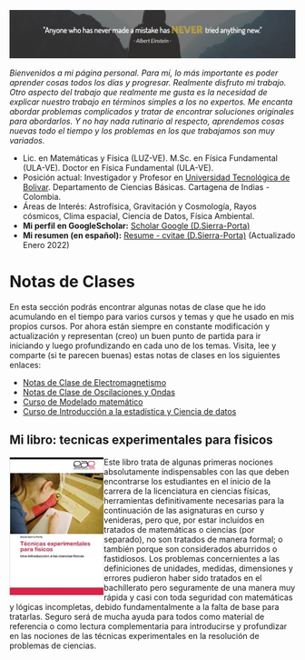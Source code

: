 ![einstein](i_Albert-Einstein-Quote-LinkedIn-Header_full.jpg)

_Bienvenidos a mi página personal. Para mí, lo más importante es poder aprender cosas todos los días y progresar. Realmente disfruto mi trabajo. Otro aspecto del trabajo que realmente me gusta es la necesidad de explicar nuestro trabajo en términos simples a los no expertos. Me encanta abordar problemas complicados y tratar de encontrar soluciones originales para abordarlos. Y no hay nada rutinario al respecto, aprendemos cosas nuevas todo el tiempo y los problemas en los que trabajamos son muy variados._

- Lic. en Matemáticas y Física (LUZ-VE). M.Sc. en Física Fundamental (ULA-VE). Doctor en Física Fundamental (ULA-VE).
- Posición actual: Investigador y Profesor en [Universidad Tecnológica de Bolivar](https://www.utb.edu.co/). Departamento de Ciencias Básicas. Cartagena de Indias - Colombia.
- Áreas de Interés: Astrofísica, Gravitación y Cosmología, Rayos cósmicos, Clima espacial, Ciencia de Datos, Física Ambiental.
- __Mi perfil en GoogleScholar:__ [Scholar Google (D.Sierra-Porta)](https://scholar.google.com.co/citations?hl=en&user=-OInFfYAAAAJ&view_op=list_works&gmla=AJsN-F7XuqTMYbq3zhhnTvkctjh0m8aA-HAWT2JE20Rk-y7YgE79tUsEMI9zUJNv_7eufdW6A4BcXODNOXgGz-4WUL4yePdvZaYexF-GJeZ_fZXGEJQ9J3o)
- __Mi resumen (en español):__ [Resume - cvitae (D.Sierra-Porta)](cvdavid_resumen.pdf) (Actualizado Enero 2022)

# Notas de Clases
En esta sección podrás encontrar algunas notas de clase que he ido acumulando en el tiempo para varios cursos y temas y que he usado en mis propios cursos. Por ahora están siempre en constante modificación y actualización y representan (creo) un buen punto de partida para ir iniciando y luego profundizando en cada uno de los temas. Visita, lee y comparte (si te parecen buenas) estas notas de clases en los siguientes enlaces:
- [Notas de Clase de Electromagnetismo](./notas_de_clase_Electromagnetismo.md)
- [Notas de Clase de Oscilaciones y Ondas](./notas_de_clase_Ondas.md)
- [Curso de Modelado matemático](https://github.com/sierraporta/ModeladoMatematico)
- [Curso de Introducción a la estadística y Ciencia de datos](https://github.com/sierraporta/Data_Science_Introduction)

## Mi libro: tecnicas experimentales para fisicos
<img align="left" width="33%" src="DSP_libro.jpg">

Este libro trata de algunas primeras nociones absolutamente indispensables con las que deben encontrarse los estudiantes en el inicio de la carrera de la licenciatura en ciencias físicas, herramientas definitivamente necesarias para la continuación de las asignaturas en curso y venideras, pero que, por estar incluídos en tratados de matemáticas o ciencias (por separado), no son tratados de manera formal; o también porque son considerados aburridos o fastidiosos. Los problemas concernientes a las definiciones de unidades, medidas, dimensiones y errores pudieron haber sido tratados en el bachillerato pero seguramente de una manera muy rápida y casi con toda seguridad con matemáticas y lógicas incompletas, debido fundamentalmente a la falta de base para tratarlas. Seguro será de mucha ayuda para todos como material de referencia o como lectura complementaria para introducirse y profundizar en las nociones de las técnicas experimentales en la resolución de problemas de ciencias.
